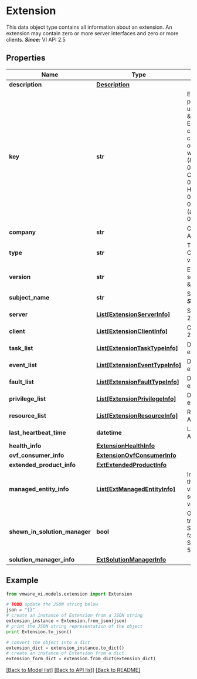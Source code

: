 # Extension

This data object type contains all information about an extension.  An extension may contain zero or more server interfaces and zero or more clients.  ***Since:*** VI API 2.5 

## Properties
Name | Type | Description | Notes
------------ | ------------- | ------------- | -------------
**description** | [**Description**](Description.md) |  | 
**key** | **str** | Extension key.  Should follow java package naming conventions for uniqueness (e.g. \&quot;com.example.management\&quot;).  Extension names can only contain characters belonging to the lower ASCII character set (UTF-7) with the exception of the following characters: 1. All whitespace characters (\&quot;space\&quot; - ascii character 0x20 is allowed) 2. Control characters 3. Comma (ascii 0x2c), Forward slash (ascii 0x2f), Backward slash (ascii 0x5c),    Hash/Pound (ascii 0x23), Plus (ascii 0x2b), Greater (ascii 0x3e), Lesser (ascii 0x3c),    Equals (ascii 0x3d), Semi-colon (ascii 0x3b) and Double quote (ascii 0x22).     ***Since:*** VI API 2.5  | 
**company** | **str** | Company information.  ***Since:*** vSphere API 4.0  | [optional] 
**type** | **str** | Type of extension (example may include CP-DVS, NUOVA-DVS, etc.).  ***Since:*** vSphere API 4.0  | [optional] 
**version** | **str** | Extension version number as a dot-separated string.  For example, \&quot;1.0.0\&quot;  ***Since:*** VI API 2.5  | 
**subject_name** | **str** | Subject name from client certificate.  ***Since:*** VI API 2.5  | [optional] 
**server** | [**List[ExtensionServerInfo]**](ExtensionServerInfo.md) | Servers for this extension.  ***Since:*** VI API 2.5  | [optional] 
**client** | [**List[ExtensionClientInfo]**](ExtensionClientInfo.md) | Clients for this extension.  ***Since:*** VI API 2.5  | [optional] 
**task_list** | [**List[ExtensionTaskTypeInfo]**](ExtensionTaskTypeInfo.md) | Definitions of tasks defined by this extension.  ***Since:*** VI API 2.5  | [optional] 
**event_list** | [**List[ExtensionEventTypeInfo]**](ExtensionEventTypeInfo.md) | Definitions of events defined by this extension.  ***Since:*** VI API 2.5  | [optional] 
**fault_list** | [**List[ExtensionFaultTypeInfo]**](ExtensionFaultTypeInfo.md) | Definitions of faults defined by this extension.  ***Since:*** VI API 2.5  | [optional] 
**privilege_list** | [**List[ExtensionPrivilegeInfo]**](ExtensionPrivilegeInfo.md) | Definitions privileges defined by this extension.  ***Since:*** VI API 2.5  | [optional] 
**resource_list** | [**List[ExtensionResourceInfo]**](ExtensionResourceInfo.md) | Resource data for all locales  ***Since:*** VI API 2.5  | [optional] 
**last_heartbeat_time** | **datetime** | Last extension heartbeat time.  ***Since:*** VI API 2.5  | 
**health_info** | [**ExtensionHealthInfo**](ExtensionHealthInfo.md) |  | [optional] 
**ovf_consumer_info** | [**ExtensionOvfConsumerInfo**](ExtensionOvfConsumerInfo.md) |  | [optional] 
**extended_product_info** | [**ExtExtendedProductInfo**](ExtExtendedProductInfo.md) |  | [optional] 
**managed_entity_info** | [**List[ExtManagedEntityInfo]**](ExtManagedEntityInfo.md) | Information about entities managed by this extension.  An extension can register virtual machines as managed by itself, by setting the *managedBy* property of the virtual machine.  ***Since:*** vSphere API 5.0  | [optional] 
**shown_in_solution_manager** | **bool** | Opt-in to the Solution Manager.  If set to true, this extension will be shown in the Solution Manager. If not set, or set to false, this extension is not shown in the Solution Manager.  ***Since:*** vSphere API 5.0  | [optional] 
**solution_manager_info** | [**ExtSolutionManagerInfo**](ExtSolutionManagerInfo.md) |  | [optional] 

## Example

```python
from vmware_vi.models.extension import Extension

# TODO update the JSON string below
json = "{}"
# create an instance of Extension from a JSON string
extension_instance = Extension.from_json(json)
# print the JSON string representation of the object
print Extension.to_json()

# convert the object into a dict
extension_dict = extension_instance.to_dict()
# create an instance of Extension from a dict
extension_form_dict = extension.from_dict(extension_dict)
```
[[Back to Model list]](../README.md#documentation-for-models) [[Back to API list]](../README.md#documentation-for-api-endpoints) [[Back to README]](../README.md)


